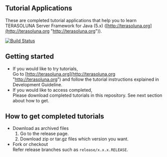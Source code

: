 ## Tutorial Applications
These are completed tutorial applications that help you to learn TERASOLUNA Server Framework for Java (5.x) ([http://terasoluna.org](http://terasoluna.org "http://terasoluna.org")).

[![Build Status](https://travis-ci.org/terasolunaorg/tutorial-apps.svg?branch=5.7.x)](https://travis-ci.org/terasolunaorg/tutorial-apps)

## Getting started
* If you would like to try tutorials,  
    Go to [http://terasoluna.org](http://terasoluna.org "http://terasoluna.org") and follow the tutorial instructions explained in Development Guideline.
* If you would like to access completed,  
    Please download completed tutorials in this repository. See next section about how to get.

## How to get completed tutorials
* Download as archived files
    1. Go to the release page.
    1. Download zip or tar.gz files which version you want.
* Fork or checkout  
    Refer release branches such as ``release/x.x.x.RELEASE``.
